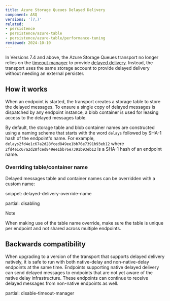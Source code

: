 ```yaml
---
title: Azure Storage Queues Delayed Delivery
component: ASQ
versions: '[7,)'
related:
- persistence
- persistence/azure-table
- persistence/azure-table/performance-tuning
reviewed: 2024-10-10
---
```



In Versions 7.4 and above, the Azure Storage Queues transport no longer relies on the [timeout manager](/nservicebus/messaging/timeout-manager.md) to provide [delayed delivery](/nservicebus/messaging/delayed-delivery.md). Instead, the transport uses the same storage account to provide delayed delivery without needing an external persister.


## How it works

When an endpoint is started, the transport creates a storage table to store the delayed messages. To ensure a single copy of delayed messages is dispatched by any endpoint instance, a blob container is used for leasing access to the delayed messages table.

By default, the storage table and blob container names are constructed using a naming scheme that starts with the word `delays` followed by SHA-1 hash of the endpoint's name. For example, `delays2fd4e1c67a2d28fced849ee1bb76e7391b93eb12` where `2fd4e1c67a2d28fced849ee1bb76e7391b93eb12` is a SHA-1 hash of an endpoint name.


### Overriding table/container name

Delayed messages table and container names can be overridden with a custom name:

snippet: delayed-delivery-override-name

partial: disabling

> [!NOTE]
> When making use of the table name override, make sure the table is unique per endpoint and not shared across multiple endpoints.

## Backwards compatibility

When upgrading to a version of the transport that supports delayed delivery natively, it is safe to run with both native-delay and non-native-delay endpoints at the same time. Endpoints supporting native delayed delivery can send delayed messages to endpoints that are not yet aware of the native delay infrastructure. These endpoints can continue to receive delayed messages from non-native endpoints as well.


partial: disable-timeout-manager